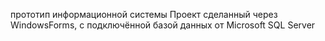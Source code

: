 прототип информационной системы
Проект сделанный через WindowsForms, с подключённой базой данных от Microsoft SQL Server
